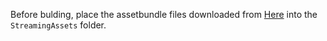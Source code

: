 Before bulding, place the assetbundle files downloaded from [Here](https://drive.google.com/file/d/1i0rVKNbgPUmO4IYwjiyMV9PZeKBMxnSF/view?usp=sharing) into the ``StreamingAssets`` folder.